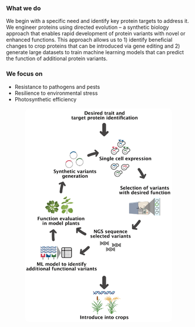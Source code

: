 
### What we do

We begin with a specific need and identify key protein targets to address it. We engineer proteins using directed evolution – a synthetic biology approach that enables rapid development of protein variants with novel or enhanced functions. This approach allows us to 1) identify beneficial changes to crop proteins that can be introduced via gene editing and 2) generate large datasets to train machine learning models that can predict the function of additional protein variants.

### We focus on

* Resistance to pathogens and pests
* Resilience to environmental stress 
* Photosynthetic efficiency

<div style="display: flex; justify-content: center; margin-top: 1rem;">
  <img src="/assets/images/directedevolution.png" 
       alt="Directed evolution" 
       style="width: 400px; max-width: 100%; height: auto; border-radius: 10px; margin-left: auto; margin-right: auto;">
</div>

